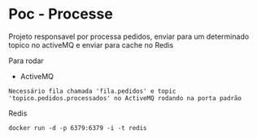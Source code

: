 # Poc - Processe

Projeto responsavel por processa pedidos, enviar para um determinado topico no activeMQ e enviar para cache no Redis

Para rodar

- ActiveMQ

```
Necessário fila chamada 'fila.pedidos' e topic 'topico.pedidos.processados' no ActiveMQ rodando na porta padrão
```

Redis

```
docker run -d -p 6379:6379 -i -t redis
```
